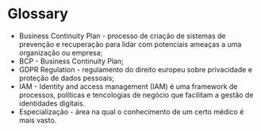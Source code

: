 # Glossary

* Business Continuity Plan - processo de criação de sistemas de prevenção e recuperação para lidar com potenciais ameaças a uma organização ou empresa;
* BCP - Business Continuity Plan;
* GDPR Regulation - regulamento do direito europeu sobre privacidade e proteção de dados pessoais;
* IAM - Identity and access management (IAM) é uma framework de processos, políticas e tencologias de negócio que facilitam a gestão de identidades digitais.
* Especialização - área na qual o conhecimento de um certo médico é mais vasto.  